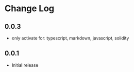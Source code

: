 # Change Log

## 0.0.3
- only activate for: typescript, markdown, javascript, solidity

## 0.0.1
- Initial release
